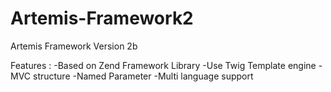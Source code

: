 Artemis-Framework2
==================

Artemis Framework Version 2b

Features : 
-Based on Zend Framework Library
-Use Twig Template engine
-MVC structure
-Named Parameter
-Multi language support



